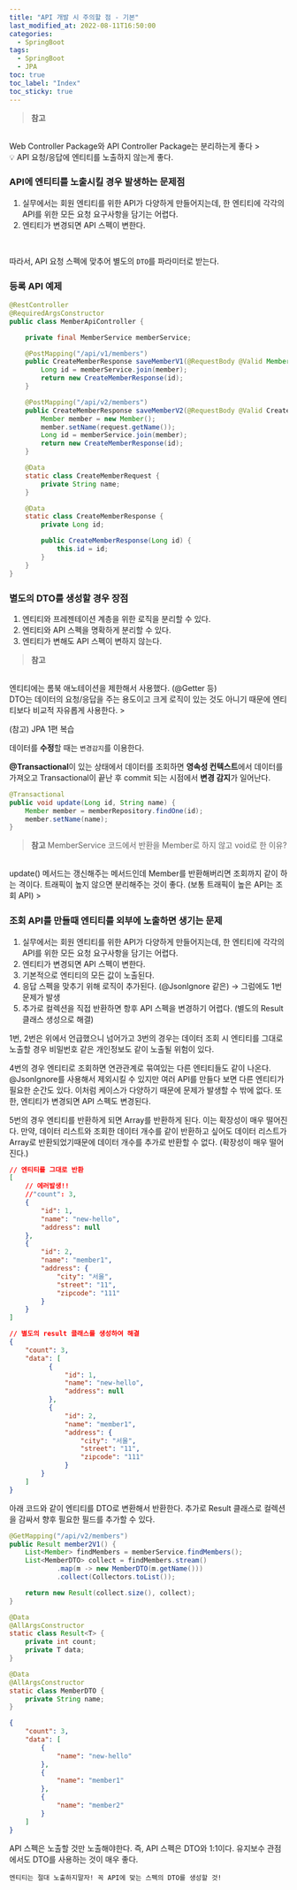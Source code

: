 ```yaml
---
title: "API 개발 시 주의할 점 - 기본"
last_modified_at: 2022-08-11T16:50:00
categories:
  - SpringBoot
tags:
  - SpringBoot
  - JPA
toc: true
toc_label: "Index"
toc_sticky: true
---
```


> **참고**
<br>
Web Controller Package와 API Controller Package는 분리하는게 좋다
> 

<aside>
💡 API 요청/응답에 엔티티를 노출하지 않는게 좋다.

</aside>

### API에 엔티티를 노출시킬 경우 발생하는 문제점

1. 실무에서는 회원 엔티티를 위한 API가 다양하게 만들어지는데, 한 엔티티에 각각의 API를 위한 모든 요청 요구사항을 담기는 어렵다.
2. 엔티티가 변경되면 API 스펙이 변한다.

<br>

따라서, API 요청 스펙에 맞추어 별도의 `DTO`를 파라미터로 받는다.

### 등록 API 예제

```java
@RestController
@RequiredArgsConstructor
public class MemberApiController {

    private final MemberService memberService;

    @PostMapping("/api/v1/members")
    public CreateMemberResponse saveMemberV1(@RequestBody @Valid Member member) {
        Long id = memberService.join(member);
        return new CreateMemberResponse(id);
    }

    @PostMapping("/api/v2/members")
    public CreateMemberResponse saveMemberV2(@RequestBody @Valid CreateMemberRequest request) {
        Member member = new Member();
        member.setName(request.getName());
        Long id = memberService.join(member);
        return new CreateMemberResponse(id);
    }

    @Data
    static class CreateMemberRequest {
        private String name;
    }

    @Data
    static class CreateMemberResponse {
        private Long id;

        public CreateMemberResponse(Long id) {
            this.id = id;
        }
    }
}
```

### 별도의 DTO를 생성할 경우 장점

1. 엔티티와 프레젠테이션 계층을 위한 로직을 분리할 수 있다.
2. 엔티티와 API 스펙을 명확하게 분리할 수 있다.
3. 엔티티가 변해도 API 스펙이 변하지 않는다.

> **참고**
<br>
엔티티에는 롬북 애노테이션을 제한해서 사용했다. (@Getter 등)
<br>
DTO는 데이터의 요청/응답을 주는 용도이고 크게 로직이 있는 것도 아니기 때문에 엔티티보다 비교적 자유롭게 사용한다.
>

<br> 

(참고) JPA 1편 복습

데이터를 **수정**할 때는 `변경감지`를 이용한다.

**@Transactional**이 있는 상태에서 데이터를 조회하면 **영속성 컨텍스트**에서 데이터를 가져오고 Transactional이 끝난 후 commit 되는 시점에서 **변경 감지**가 일어난다.

```java
@Transactional
public void update(Long id, String name) {
    Member member = memberRepository.findOne(id);
    member.setName(name);
}
```

> **참고** MemberService 코드에서 반환을 Member로 하지 않고 void로 한 이유?
<br>
update() 메서드는 갱신해주는 메서드인데 Member를 반환해버리면 조회까지 같이 하는 격이다. 트래픽이 높지 않으면 분리해주는 것이 좋다.
(보통 트래픽이 높은 API는 조회 API)
> 

### 조회 API를 만들때 엔티티를 외부에 노출하면 생기는 문제

1. 실무에서는 회원 엔티티를 위한 API가 다양하게 만들어지는데, 한 엔티티에 각각의 API를 위한 모든 요청 요구사항을 담기는 어렵다.
2. 엔티티가 변경되면 API 스펙이 변한다.
3. 기본적으로 엔티티의 모든 값이 노출된다.
4. 응답 스펙을 맞추기 위해 로직이 추가된다. (@JsonIgnore 같은) → 그럼에도 1번 문제가 발생
5. 추가로 컬렉션을 직접 반환하면 항후 API 스펙을 변경하기 어렵다. (별도의 Result 클래스 생성으로 해결)

1번, 2번은 위에서 언급했으니 넘어가고 3번의 경우는 데이터 조회 시 엔티티를 그대로 노출할 경우 비밀번호 같은 개인정보도 같이 노출될 위험이 있다.

4번의 경우 엔티티로 조회하면 연관관계로 묶여있는 다른 엔티티들도 같이 나온다. @JsonIgnore를 사용해서 제외시킬 수 있지만 여러 API를 만들다 보면 다른 엔티티가 필요한 순간도 있다. 이처럼 케이스가 다양하기 때문에 문제가 발생할 수 밖에 없다. 또한, 엔티티가 변경되면 API 스펙도 변경된다.

5번의 경우 엔티티를 반환하게 되면 Array를 반환하게 된다. 이는 확장성이 매우 떨어진다. 만약, 데이터 리스트와 조회한 데이터 개수를 같이 반환하고 싶어도 데이터 리스트가 Array로 반환되었기때문에 데이터 개수를 추가로 반환할 수 없다. (확장성이 매우 떨어진다.)

```json
// 엔티티를 그대로 반환
[
    // 에러발생!!
    //"count": 3,
    {
        "id": 1,
        "name": "new-hello",
        "address": null
    },
    {
        "id": 2,
        "name": "member1",
        "address": {
            "city": "서울",
            "street": "11",
            "zipcode": "111"
        }
    }
]
```

```json
// 별도의 result 클래스를 생성하여 해결
{
    "count": 3,
    "data": [
	      {
	          "id": 1,
	          "name": "new-hello",
	          "address": null
	      },
	      {
	          "id": 2,
	          "name": "member1",
	          "address": {
	              "city": "서울",
	              "street": "11",
	              "zipcode": "111"
	          }
  	    }
    ]
}

```

아래 코드와 같이 엔티티를 DTO로 변환해서 반환한다. 추가로 Result 클래스로 컬렉션을 감싸서 향후 필요한 필드를 추가할 수 있다.

```java
@GetMapping("/api/v2/members")
public Result member2V1() {
    List<Member> findMembers = memberService.findMembers();
    List<MemberDTO> collect = findMembers.stream()
            .map(m -> new MemberDTO(m.getName()))
            .collect(Collectors.toList());

    return new Result(collect.size(), collect);
}

@Data
@AllArgsConstructor
static class Result<T> {
    private int count;
    private T data;
}

@Data
@AllArgsConstructor
static class MemberDTO {
    private String name;
}
```

```json
{
    "count": 3,
    "data": [
        {
            "name": "new-hello"
        },
        {
            "name": "member1"
        },
        {
            "name": "member2"
        }
    ]
}
```

API 스펙은 노출할 것만 노출해야한다. 즉, API 스펙은 DTO와 1:1이다. 유지보수 관점에서도 DTO를 사용하는 것이 매우 좋다.

`엔티티는 절대 노출하지말자! 꼭 API에 맞는 스펙의 DTO를 생성할 것!`